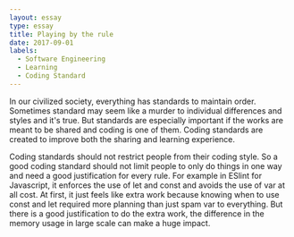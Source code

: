 ```yaml
---
layout: essay
type: essay
title: Playing by the rule
date: 2017-09-01 
labels:
  - Software Engineering
  - Learning
  - Coding Standard
---
```


In our civilized society, everything has standards to maintain order. Sometimes standard may seem like a murder to individual differences and styles and it's true. But standards are especially important if the works are meant to be shared and coding is one of them. Coding standards are created to improve both the sharing and learning experience.

Coding standards should not restrict people from their coding style. So a good coding standard should not limit people to only do things in one way and need a good justification for every rule. For example in ESlint for Javascript, it enforces the use of let and const and avoids the use of var at all cost. At first, it just feels like extra work because knowing when to use const and let required more planning than just spam var to everything. But there is a good justification to do the extra work, the difference in the memory usage in large scale can make a huge impact.    

